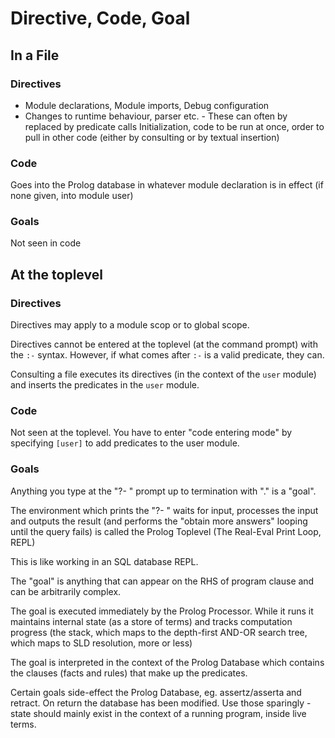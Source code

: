 # Directive, Code, Goal

## In a File

### Directives

- Module declarations, Module imports, Debug configuration
- Changes to runtime behaviour, parser etc. - These can often by replaced by predicate calls
 Initialization, code to be run at once, order to pull in other code (either by consulting or by textual insertion)

### Code

Goes into the Prolog database in whatever module declaration is in effect (if none given, into module user)
                             
### Goals

Not seen in code
                             
## At the toplevel

### Directives

Directives may apply to a module scop or to global scope.

Directives cannot be entered at the toplevel (at the command prompt) with the `:-` syntax. However,
if what comes after `:-` is a valid predicate, they can.

Consulting a file executes its directives (in the context of the `user` module) and inserts the predicates in the `user` module.

### Code

Not seen at the toplevel. You have to enter "code entering mode" by specifying `[user]` to add predicates to the user module.

### Goals

Anything you type at the "?- " prompt up to termination with "." is a "goal".

The environment which prints the "?- " waits for input, processes the input and outputs the result (and performs
the "obtain more answers" looping until the query fails) is called the Prolog Toplevel (The Real-Eval Print Loop, REPL)

This is like working in an SQL database REPL.

The "goal" is anything that can appear on the RHS of program clause and can be arbitrarily complex.

The goal is executed immediately by the Prolog Processor. While it runs it maintains internal state (as a store of terms)
and tracks computation progress (the stack, which maps to the depth-first AND-OR search tree, which maps to SLD resolution, more or less) 

The goal is interpreted in the context of the Prolog Database which contains the clauses (facts and rules) that make up the predicates.

Certain goals side-effect the Prolog Database, eg. assertz/asserta and retract. On return the database has been modified. 
Use those sparingly - state should mainly exist in the context of a running program, inside live terms. 
